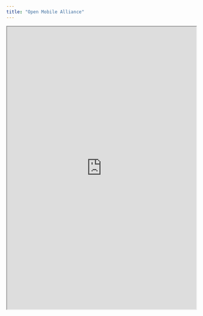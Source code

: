 ```yaml
---
title: "Open Mobile Alliance"
---
```




<iframe height="750" width="100%" src="https://ewelton.github.io/ktest/wiki.html#Open%20Mobile%20Alliance"></iframe>
